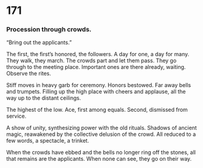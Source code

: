 # 171

### Procession through crowds.

“Bring out the applicants.”

The first, the first’s honored, the followers. A day for one, a day for many. They walk, they march. The crowds part and let them pass. They go through to the meeting place. Important ones are there already, waiting. Observe the rites. 

Stiff moves in heavy garb for ceremony. Honors bestowed. Far away bells and trumpets. Filling up the high place with cheers and applause, all the way up to the distant ceilings.

The highest of the low. Ace, first among equals. Second, dismissed from service.

A show of unity, synthesizing power with the old rituals. Shadows of ancient magic, reawakened by the collective delusion of the crowd. All reduced to a few words, a spectacle, a trinket.

When the crowds have ebbed and the bells no longer ring off the stones, all that remains are the applicants. When none can see, they go on their way.

